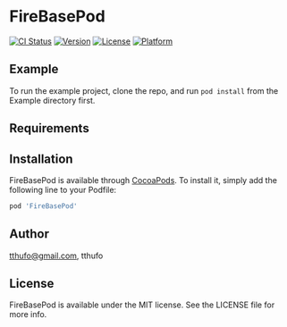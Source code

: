 # FireBasePod

[![CI Status](https://img.shields.io/travis/tthufo@gmail.com/FireBasePod.svg?style=flat)](https://travis-ci.org/tthufo@gmail.com/FireBasePod)
[![Version](https://img.shields.io/cocoapods/v/FireBasePod.svg?style=flat)](https://cocoapods.org/pods/FireBasePod)
[![License](https://img.shields.io/cocoapods/l/FireBasePod.svg?style=flat)](https://cocoapods.org/pods/FireBasePod)
[![Platform](https://img.shields.io/cocoapods/p/FireBasePod.svg?style=flat)](https://cocoapods.org/pods/FireBasePod)

## Example

To run the example project, clone the repo, and run `pod install` from the Example directory first.

## Requirements

## Installation

FireBasePod is available through [CocoaPods](https://cocoapods.org). To install
it, simply add the following line to your Podfile:

```ruby
pod 'FireBasePod'
```

## Author

tthufo@gmail.com, tthufo

## License

FireBasePod is available under the MIT license. See the LICENSE file for more info.
